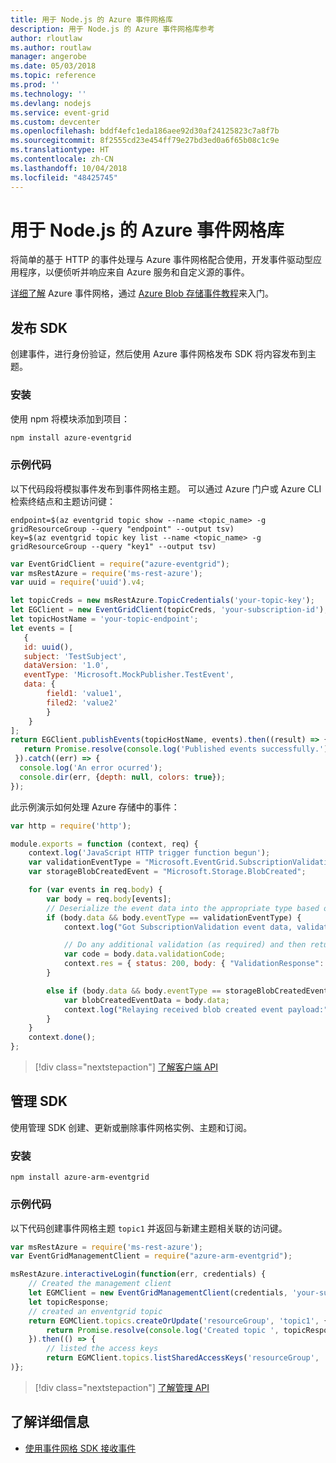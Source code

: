 ```yaml
---
title: 用于 Node.js 的 Azure 事件网格库
description: 用于 Node.js 的 Azure 事件网格库参考
author: rloutlaw
ms.author: routlaw
manager: angerobe
ms.date: 05/03/2018
ms.topic: reference
ms.prod: ''
ms.technology: ''
ms.devlang: nodejs
ms.service: event-grid
ms.custom: devcenter
ms.openlocfilehash: bddf4efc1eda186aee92d30af24125823c7a8f7b
ms.sourcegitcommit: 8f2555cd23e454ff79e27bd3ed0a6f65b08c1c9e
ms.translationtype: HT
ms.contentlocale: zh-CN
ms.lasthandoff: 10/04/2018
ms.locfileid: "48425745"
---
```

# <a name="azure-event-grid-libraries-for-nodejs"></a>用于 Node.js 的 Azure 事件网格库

将简单的基于 HTTP 的事件处理与 Azure 事件网格配合使用，开发事件驱动型应用程序，以便侦听并响应来自 Azure 服务和自定义源的事件。

[详细了解](/azure/event-grid/overview) Azure 事件网格，通过 [Azure Blob 存储事件教程](/azure/storage/blobs/storage-blob-event-quickstart)来入门。 

## <a name="publish-sdk"></a>发布 SDK

创建事件，进行身份验证，然后使用 Azure 事件网格发布 SDK 将内容发布到主题。

### <a name="installation"></a>安装

使用 npm 将模块添加到项目：

```bash
npm install azure-eventgrid
```

### <a name="example-code"></a>示例代码

以下代码段将模拟事件发布到事件网格主题。 可以通过 Azure 门户或 Azure CLI 检索终结点和主题访问键：

```azurecli-interactive
endpoint=$(az eventgrid topic show --name <topic_name> -g gridResourceGroup --query "endpoint" --output tsv)
key=$(az eventgrid topic key list --name <topic_name> -g gridResourceGroup --query "key1" --output tsv)
```

```javascript
var EventGridClient = require("azure-eventgrid");
var msRestAzure = require('ms-rest-azure');
var uuid = require('uuid').v4;

let topicCreds = new msRestAzure.TopicCredentials('your-topic-key');
let EGClient = new EventGridClient(topicCreds, 'your-subscription-id');
let topicHostName = 'your-topic-endpoint';
let events = [
   {
   id: uuid(),
   subject: 'TestSubject',
   dataVersion: '1.0',
   eventType: 'Microsoft.MockPublisher.TestEvent',
   data: {
        field1: 'value1',
        filed2: 'value2'
        }
    }
];
return EGClient.publishEvents(topicHostName, events).then((result) => {
   return Promise.resolve(console.log('Published events successfully.'));
 }).catch((err) => {
  console.log('An error ocurred');
  console.dir(err, {depth: null, colors: true});
});
```

此示例演示如何处理 Azure 存储中的事件：

```javascript
var http = require('http');

module.exports = function (context, req) {
    context.log('JavaScript HTTP trigger function begun');
    var validationEventType = "Microsoft.EventGrid.SubscriptionValidationEvent";
    var storageBlobCreatedEvent = "Microsoft.Storage.BlobCreated";

    for (var events in req.body) {
        var body = req.body[events];
        // Deserialize the event data into the appropriate type based on event type  
        if (body.data && body.eventType == validationEventType) {
            context.log("Got SubscriptionValidation event data, validation code: " + body.data.validationCode + " topic: " + body.topic);

            // Do any additional validation (as required) and then return back the below response
            var code = body.data.validationCode;
            context.res = { status: 200, body: { "ValidationResponse": code } };
        }

        else if (body.data && body.eventType == storageBlobCreatedEvent) {
            var blobCreatedEventData = body.data;
            context.log("Relaying received blob created event payload:" + JSON.stringify(blobCreatedEventData));
        }
    }
    context.done();
};
```

> [!div class="nextstepaction"]
> [了解客户端 API](/javascript/api/overview/azure/eventgrid/client)

## <a name="management-sdk"></a>管理 SDK

使用管理 SDK 创建、更新或删除事件网格实例、主题和订阅。

### <a name="installation"></a>安装

```
npm install azure-arm-eventgrid
```

### <a name="example-code"></a>示例代码

以下代码创建事件网格主题 `topic1` 并返回与新建主题相关联的访问键。

```javascript
var msRestAzure = require('ms-rest-azure');
var EventGridManagementClient = require("azure-arm-eventgrid");

msRestAzure.interactiveLogin(function(err, credentials) {
    // Created the management client
    let EGMClient = new EventGridManagementClient(credentials, 'your-subscription-id');
    let topicResponse;
    // created an enventgrid topic
    return EGMClient.topics.createOrUpdate('resourceGroup', 'topic1', { location: 'westus' }).then((topicResponse) => {
        return Promise.resolve(console.log('Created topic ', topicResponse));
    }).then(() => {
        // listed the access keys
        return EGMClient.topics.listSharedAccessKeys('resourceGroup', 'topic1')}
)};
```

> [!div class="nextstepaction"]
> [了解管理 API](/javascript/api/overview/azure/eventgrid/management)

## <a name="learn-more"></a>了解详细信息

- [使用事件网格 SDK 接收事件](/azure/event-grid/receive-events)

